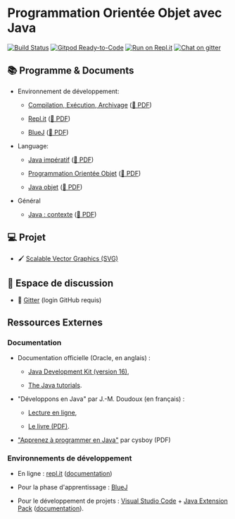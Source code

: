 
Programmation Orientée Objet avec Java
================================================================================

[![Build Status](https://github.com/boisgera/POO-Java/workflows/main/badge.svg)](https://github.com/boisgera/POO-Java/actions)
[![Gitpod Ready-to-Code](https://img.shields.io/badge/Gitpod-open-blue.svg?logo=gitpod)](https://gitpod.io/#https://github.com/boisgera/POO-Java)
[![Run on Repl.it](https://img.shields.io/badge/Repl.it-open-blue.svg?logo=repl-dot-it&logoColor=white)](https://repl.it/github/boisgera/POO-Java)
[![Chat on gitter](https://img.shields.io/badge/Gitter-chat-blue.svg?logo=gitter)](https://gitter.im/POO-Java/community#)


## 📚 Programme & Documents 
 
  - Environnement de développement:

    - [Compilation, Exécution, Archivage](https://boisgera.github.io/POO-Java/Compilation-Exécution-Archivage.html)
    ([📗 PDF](https://boisgera.github.io/POO-Java/Compilation-Exécution-Archivage.pdf))

    - [Repl.it](https://boisgera.github.io/POO-Java/Environnement.html) 
      ([📗 PDF](https://boisgera.github.io/POO-Java/Environnement.pdf))

    - [BlueJ](https://boisgera.github.io/POO-Java/BlueJ.html) 
      ([📗 PDF](https://boisgera.github.io/POO-Java/BlueJ.pdf))



  - Language:

    - [Java impératif](https://boisgera.github.io/POO-Java/Java-first-steps.html)
      ([📗 PDF](https://boisgera.github.io/POO-Java/Java-first-steps.pdf))

    - [Programmation Orientée Objet](https://boisgera.github.io/POO-Java/POO.html) ([📗 PDF](https://boisgera.github.io/POO-Java/POO.pdf))

    - [Java objet](https://boisgera.github.io/POO-Java/Java-avance.html)
      ([📗 PDF](https://boisgera.github.io/POO-Java/Java-avance.pdf))

  - Général

    - [Java : contexte](https://boisgera.github.io/POO-Java/Java%20aujourd'hui.html) 
      ([📗 PDF](https://boisgera.github.io/POO-Java/Java%20aujourd'hui.pdf))



<!--
  - [Extension Projet](https://boisgera.github.io/POO-Java/Projet.html)
    ([📗 PDF](https://boisgera.github.io/POO-Java/Projet.pdf))
-->

## 💻 Projet

  - 🖌 [Scalable Vector Graphics (SVG)](projet)

## 💬 Espace de discussion

  - 💬 [Gitter](https://gitter.im/POO-Java/community#) (login GitHub requis)
 
## Ressources Externes

### Documentation 

  - Documentation officielle (Oracle, en anglais) :
   
      - [Java Development Kit (version 16)](https://docs.oracle.com/en/java/javase/16/),

      - [The Java tutorials](https://docs.oracle.com/javase/tutorial/).


  - "Développons en Java" par J.-M. Doudoux (en français) :
  
    - [Lecture en ligne](http://www.jmdoudoux.fr/java/dej/index.htm), 
    
    - [Le livre (PDF)](http://jmdoudoux.fr/java/dej/dej_2_20.pdf).

  - ["Apprenez à programmer en Java"](http://user.oc-static.com/pdf/10601-apprenez-a-programmer-en-java.pdf)  par cysboy (PDF)
  

### Environnements de développement

  - En ligne : [repl.it](https://repl.it) ([documentation](https://docs.repl.it/))
  
  - Pour la phase d'apprentissage : [BlueJ](https://www.bluej.org/)

  - Pour le développement de projets : [Visual Studio Code](https://code.visualstudio.com/) + [Java Extension Pack](https://marketplace.visualstudio.com/items?itemName=vscjava.vscode-java-pack) ([documentation](https://code.visualstudio.com/docs/languages/java)).
